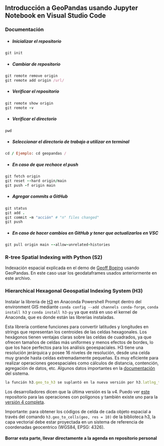 ## Introducción a GeoPandas usando Jupyter Notebook en Visual Studio Code
### Documentación
* ##### Inicializar el repositorio
```ruby
git init
```
* ##### Cambiar de repositorio
```ruby
git remote remove origin
git remote add origin /url/
```
* ##### Verificar el repositorio
```ruby
git remote show origin
git remote -v
```
* ##### Verificar el directorio
```ruby
pwd
```
* ##### Seleccionar el directorio de trabajo a utilizar en terminal
```ruby
cd / Ejemplo: cd geopandas /
```
* ##### En caso de que rechace el push
```ruby
git fetch origin
git reset --hard origin/main
git push -f origin main
```
* ##### Agregar commits a GitHub
```ruby
git status
git add .
git commit -m "acción" # "n" files changed"
git push
```
* ##### En caso de hacer cambios en GitHub y tener que actualizarlos en VSC
```ruby
git pull origin main --allow-unrelated-histories
```
### R-tree Spatial Indexing with Python (S2)

Indexación espacial explicada en el demo de [Geoff Boeing](https://geoffboeing.com/2016/10/r-tree-spatial-index-python/) usando GeoPandas. En este caso usar los geodataframes usados anteriormente en este archivo.

### Hierarchical Hexagonal Geospatial Indexing System (H3)

Instalar la librería de [H3](https://h3geo.org/) en Anaconda Powershell Prompt dentro del environment GIS mediante ```conda config --add channels conda-forge```, ```conda install h3``` y ```conda install h3-py``` ya que está en uso el kernel de Anaconda, que es donde están las librerías instaladas.

Esta librería contiene funciones para convertir latitudes y longitudes en strings que representan los centroides de las celdas hexagonales. Los hexágonos tienen ventajas claras sobre las celdas de cuadrados, ya que ofrecen tamaños de celdas más uniformes y menos efectos de bordes, lo que los hace perfectos para los análisis geoespaciales. H3 tiene una resolución jerárquica y posee 16 niveles de resolución, desde una celda muy grande hasta celdas extremadamente pequeñas. Es muy eficiente para realizar operaciones geoespaciales como cálculos de distancia, contención, agregación de datos, etc. Algunos datos importantes en la [documentación](https://h3geo.org/docs/) del sistema.

```ruby
la función h3.geo_to_h3 se suplantó en la nueva versión por h3.latlng_to_cell
```
Los desarrolladores dicen que la última versión es la v4. Puedo ver [este](https://uber.github.io/h3-py/polygon_tutorial.html) repositorio para las operaciones con polígonos y también existe uno para la [versión 4 completa](https://uber.github.io/h3-py/api_quick.html).

Importante: para obtener los códigos de celda de cada objeto espacial a través del comando ```h3.geo_to_cells(geo, res = 10)``` de la biblioteca h3, la capa vectorial debe estar proyectada en un sistema de referencia de coordenadas geocentrico (WGS84, EPSG: 4326).

#### Borrar esta parte, llevar directamente a la agenda en repositorio personal